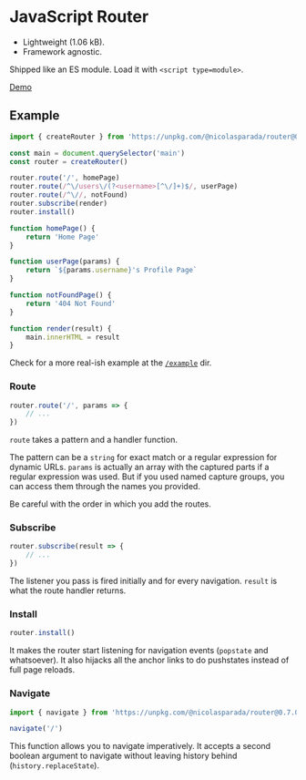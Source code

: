 # JavaScript Router

 - Lightweight (1.06 kB).
 - Framework agnostic.

Shipped like an ES module. Load it with `<script type=module>`.

[Demo](https://js-router.netlify.com/)

## Example

```js
import { createRouter } from 'https://unpkg.com/@nicolasparada/router@0.7.0/router.js'

const main = document.querySelector('main')
const router = createRouter()

router.route('/', homePage)
router.route(/^\/users\/(?<username>[^\/]+)$/, userPage)
router.route(/^\//, notFound)
router.subscribe(render)
router.install()

function homePage() {
    return 'Home Page'
}

function userPage(params) {
    return `${params.username}'s Profile Page`
}

function notFoundPage() {
    return '404 Not Found'
}

function render(result) {
    main.innerHTML = result
}
```

Check for a more real-ish example at the [`/example`](https://github.com/nicolasparada/js-router/tree/master/example) dir.

### Route

```js
router.route('/', params => {
    // ...
})
```

`route` takes a pattern and a handler function.

The pattern can be a `string` for exact match or a regular expression for dynamic URLs. `params` is actually an array with the captured parts if a regular expression was used. But if you used named capture groups, you can access them through the names you provided.

Be careful with the order in which you add the routes.

### Subscribe

```js
router.subscribe(result => {
    // ...
})
```

The listener you pass is fired initially and for every navigation.
`result` is what the route handler returns.

### Install

```js
router.install()
```

It makes the router start listening for navigation events (`popstate` and whatsoever). It also hijacks all the anchor links to do pushstates instead of full page reloads.

### Navigate

```js
import { navigate } from 'https://unpkg.com/@nicolasparada/router@0.7.0/router.js'

navigate('/')
```

This function allows you to navigate imperatively. It accepts a second boolean argument to navigate without leaving history behind (`history.replaceState`).
